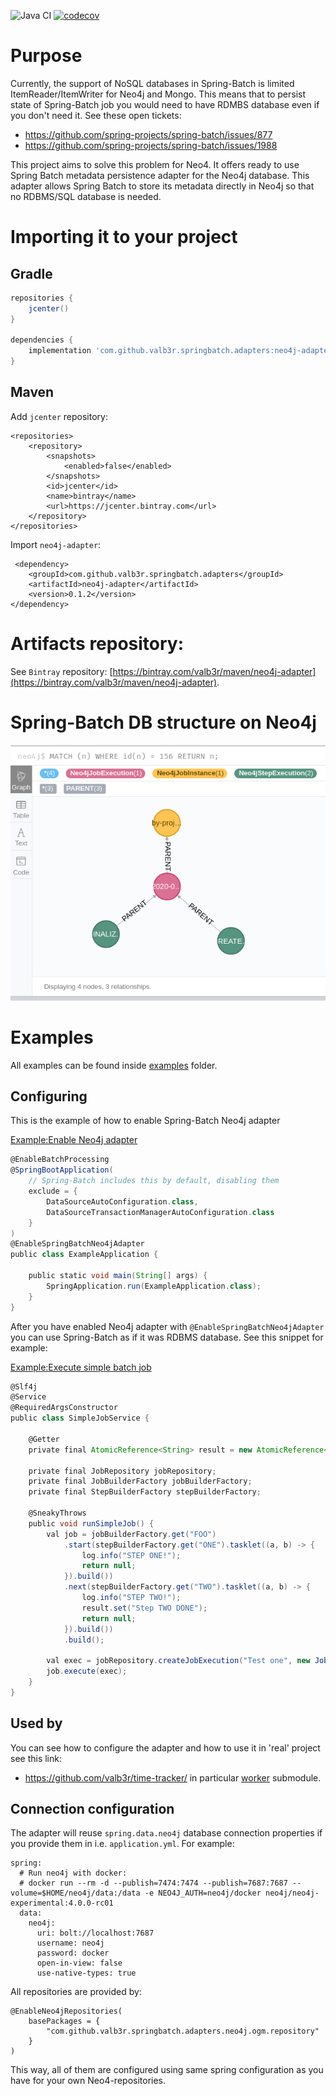 ![Java CI](https://github.com/valb3r/springbatch-neo4j-adapter/workflows/Java%20CI/badge.svg?branch=master)
[![codecov](https://codecov.io/gh/valb3r/springbatch-neo4j-adapter/branch/master/graph/badge.svg)](https://codecov.io/gh/valb3r/springbatch-neo4j-adapter)


# Purpose

Currently, the support of NoSQL databases in Spring-Batch is limited ItemReader/ItemWriter for Neo4j and Mongo.
This means that to persist state of Spring-Batch job you would need to have RDMBS database even if you don't need it.
See these open tickets:

 - https://github.com/spring-projects/spring-batch/issues/877
 - https://github.com/spring-projects/spring-batch/issues/1988

This project aims to solve this problem for Neo4. It offers ready to use Spring Batch metadata persistence adapter 
for the Neo4j database. This adapter allows Spring Batch to store its metadata directly in Neo4j so that 
no RDBMS/SQL database is needed.

# Importing it to your project

## Gradle

```groovy
repositories {
    jcenter()
}

dependencies {
    implementation 'com.github.valb3r.springbatch.adapters:neo4j-adapter:0.1.2'
}
```

## Maven

Add `jcenter` repository:

```
<repositories>
    <repository>
        <snapshots>
            <enabled>false</enabled>
        </snapshots>
        <id>jcenter</id>
        <name>bintray</name>
        <url>https://jcenter.bintray.com</url>
    </repository>
</repositories>
```

Import `neo4j-adapter`:
```
 <dependency>
    <groupId>com.github.valb3r.springbatch.adapters</groupId>
    <artifactId>neo4j-adapter</artifactId>
    <version>0.1.2</version>
</dependency>

```

# Artifacts repository:

See `Bintray` repository: [https://bintray.com/valb3r/maven/neo4j-adapter](https://bintray.com/valb3r/maven/neo4j-adapter).

# Spring-Batch DB structure on Neo4j

![DB structure](docs/db_structure.png)

# Examples

All examples can be found inside [examples](examples) folder.

## Configuring 

This is the example of how to enable Spring-Batch Neo4j adapter

[Example:Enable Neo4j adapter](examples/src/main/java/com/github/valb3r/springbatch/adapters/examples/neo4j/ExampleApplication.java#L10-L26)
```groovy
@EnableBatchProcessing
@SpringBootApplication(
    // Spring-Batch includes this by default, disabling them
    exclude = {
        DataSourceAutoConfiguration.class,
        DataSourceTransactionManagerAutoConfiguration.class
    }
)
@EnableSpringBatchNeo4jAdapter
public class ExampleApplication {

    public static void main(String[] args) {
        SpringApplication.run(ExampleApplication.class);
    }
}
```

After you have enabled Neo4j adapter with `@EnableSpringBatchNeo4jAdapter` you can use Spring-Batch as if it was 
RDBMS database. See this snippet for example:

[Example:Execute simple batch job](examples/src/main/java/com/github/valb3r/springbatch/adapters/examples/neo4j/SimpleJobService.java#L16-L47)
```groovy
@Slf4j
@Service
@RequiredArgsConstructor
public class SimpleJobService {

    @Getter
    private final AtomicReference<String> result = new AtomicReference<>();

    private final JobRepository jobRepository;
    private final JobBuilderFactory jobBuilderFactory;
    private final StepBuilderFactory stepBuilderFactory;

    @SneakyThrows
    public void runSimpleJob() {
        val job = jobBuilderFactory.get("FOO")
            .start(stepBuilderFactory.get("ONE").tasklet((a, b) -> {
                log.info("STEP ONE!");
                return null;
            }).build())
            .next(stepBuilderFactory.get("TWO").tasklet((a, b) -> {
                log.info("STEP TWO!");
                result.set("Step TWO DONE");
                return null;
            }).build())
            .build();

        val exec = jobRepository.createJobExecution("Test one", new JobParameters());
        job.execute(exec);
    }
}
```

## Used by

You can see how to configure the adapter and how to use it in 'real' project see this link:
 - https://github.com/valb3r/time-tracker/ in particular [worker](https://github.com/valb3r/time-tracker/tree/master/worker) submodule.

## Connection configuration

The adapter will reuse `spring.data.neo4j` database connection properties if you provide them in 
i.e. `application.yml`. 
For example:

```
spring:
  # Run neo4j with docker:
  # docker run --rm -d --publish=7474:7474 --publish=7687:7687 --volume=$HOME/neo4j/data:/data -e NEO4J_AUTH=neo4j/docker neo4j/neo4j-experimental:4.0.0-rc01
  data:
    neo4j:
      uri: bolt://localhost:7687
      username: neo4j
      password: docker
      open-in-view: false
      use-native-types: true
```

All repositories are provided by:
```
@EnableNeo4jRepositories(
    basePackages = {
        "com.github.valb3r.springbatch.adapters.neo4j.ogm.repository"
    }
)
```

This way, all of them are configured using same spring configuration as you have for your own
Neo4-repositories.
